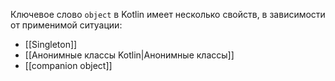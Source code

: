 Ключевое слово `object` в Kotlin имеет несколько свойств, в зависимости от применимой ситуации:
- [[Singleton]]
- [[Анонимные классы Kotlin|Анонимные классы]]
- [[companion object]]